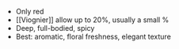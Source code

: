 + Only red
+ [[Viognier]] allow up to 20%, usually a small %
+ Deep, full-bodied, spicy
+ Best: aromatic, floral freshness, elegant texture 